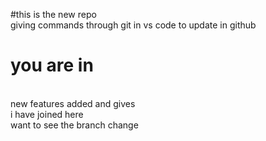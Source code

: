 #this is the new repo
<br>
giving commands through git in vs code to update in github
# you are in 
<br>
new features added and gives 
<br>
i have joined here
<br>
want to see the branch change 